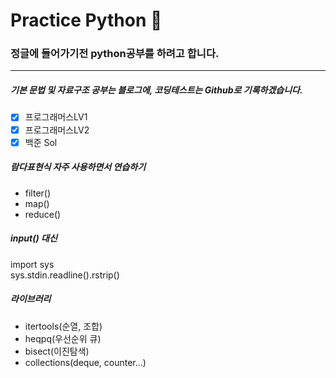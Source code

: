 # Practice Python 🐤

### 정글에 들어가기전 python공부를 하려고 합니다.
---
##### 기본 문법 및 자료구조 공부는 블로그에, 코딩테스트는 Github로 기록하겠습니다.

- [x] 프로그래머스LV1
- [x] 프로그래머스LV2
- [x] 백준 Sol

##### 람다표현식 자주 사용하면서 연습하기
- filter()
- map()
- reduce()

##### input() 대신 
import sys  
sys.stdin.readline().rstrip() 

##### 라이브러리
- itertools(순열, 조합)
- heqpq(우선순위 큐)
- bisect(이진탐색)
- collections(deque, counter...)
